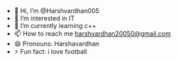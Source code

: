 - 👋 Hi, I’m @Harshvardhan005
- 👀 I’m interested in IT
- 🌱 I’m currently learning c++
- 📫 How to reach me harshvardhan20050@gmail.com
- 😄 Pronouns: Harshavardhan
- ⚡ Fun fact: i love football

<!---
Harshvardhan005/Harshvardhan005 is a ✨ special ✨ repository because its `README.md` (this file) appears on your GitHub profile.
You can click the Preview link to take a look at your changes.
--->
